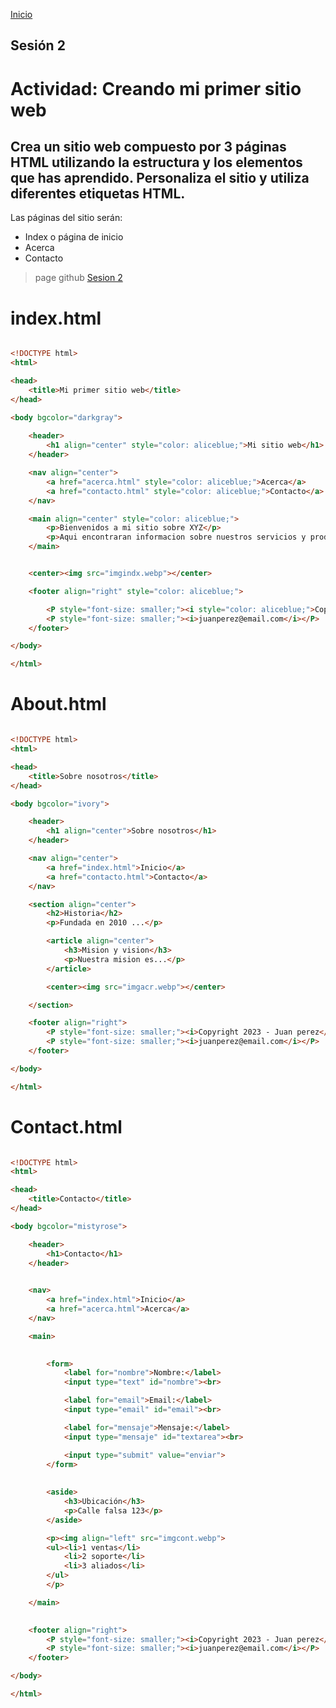 <!-- No borrar o modificar -->
[Inicio](./index.md)

## Sesión 2


<!-- Su documentación aquí -->

# Actividad: Creando mi primer sitio web
## Crea un sitio web compuesto por 3 páginas HTML utilizando la estructura y los elementos que has aprendido. Personaliza el sitio y utiliza diferentes etiquetas HTML.

Las páginas del sitio serán:

- Index o página de inicio
- Acerca
- Contacto

> page github
[Sesion 2](https://cokain3.github.io/sesion2/) 


# index.html

~~~html

<!DOCTYPE html>
<html>

<head>
    <title>Mi primer sitio web</title>
</head>

<body bgcolor="darkgray">
    
    <header>
        <h1 align="center" style="color: aliceblue;">Mi sitio web</h1>
    </header>

    <nav align="center">
        <a href="acerca.html" style="color: aliceblue;">Acerca</a>
        <a href="contacto.html" style="color: aliceblue;">Contacto</a>
    </nav>

    <main align="center" style="color: aliceblue;">
        <p>Bienvenidos a mi sitio sobre XYZ</p>
        <p>Aqui encontraran informacion sobre nuestros servicios y productos</p>
    </main>


    <center><img src="imgindx.webp"></center>

    <footer align="right" style="color: aliceblue;">

        <P style="font-size: smaller;"><i style="color: aliceblue;">Copyright 2023 - Juan perez</i></P>
        <P style="font-size: smaller;"><i>juanperez@email.com</i></P>
    </footer>

</body>

</html>

~~~

# About.html

~~~html

<!DOCTYPE html>
<html>

<head>
    <title>Sobre nosotros</title>
</head>

<body bgcolor="ivory">

    <header>
        <h1 align="center">Sobre nosotros</h1>
    </header>

    <nav align="center">
        <a href="index.html">Inicio</a>
        <a href="contacto.html">Contacto</a>
    </nav>

    <section align="center">
        <h2>Historia</h2>
        <p>Fundada en 2010 ...</p>

        <article align="center">
            <h3>Mision y vision</h3>
            <p>Nuestra mision es...</p>
        </article>

        <center><img src="imgacr.webp"></center>

    </section>

    <footer align="right">
        <P style="font-size: smaller;"><i>Copyright 2023 - Juan perez</i></P>
        <P style="font-size: smaller;"><i>juanperez@email.com</i></P>
    </footer>

</body>

</html>


~~~

# Contact.html

~~~html

<!DOCTYPE html>
<html>

<head>
    <title>Contacto</title>
</head>

<body bgcolor="mistyrose">

    <header>
        <h1>Contacto</h1>
    </header>

    
    <nav>
        <a href="index.html">Inicio</a>
        <a href="acerca.html">Acerca</a>
    </nav>

    <main>

        
        <form>
            <label for="nombre">Nombre:</label>
            <input type="text" id="nombre"><br>

            <label for="email">Email:</label>
            <input type="email" id="email"><br>

            <label for="mensaje">Mensaje:</label>
            <input type="mensaje" id="textarea"><br>

            <input type="submit" value="enviar">
        </form>
        
        
        <aside>
            <h3>Ubicación</h3>
            <p>Calle falsa 123</p>
        </aside>

        <p><img align="left" src="imgcont.webp">
        <ul><li>1 ventas</li>
            <li>2 soporte</li>
            <li>3 aliados</li>
        </ul>
        </p>

    </main>

    
    <footer align="right">
        <P style="font-size: smaller;"><i>Copyright 2023 - Juan perez</i></P>
        <P style="font-size: smaller;"><i>juanperez@email.com</i></P>
    </footer>

</body>

</html>

~~~
